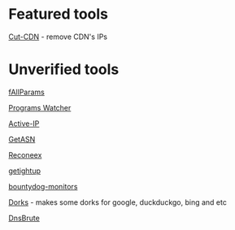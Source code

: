 # Featured tools
[Cut-CDN](https://github.com/ImAyrix/cut-cdn/) - remove CDN's IPs


# Unverified tools
[fAllParams](https://github.com/mha4065/fAllParams)

[Programs Watcher](https://github.com/Alikhalkhali/programs-watcher)

[Active-IP](https://github.com/Alikhalkhali/active-ip)

[GetASN](https://github.com/mrvcoder/GetASN)

[Reconeex](https://github.com/Geexirooz/reconeex)

[getightup](https://github.com/Geexirooz/getrightup)

[bountydog-monitors](https://github.com/Geexirooz/bountydog)

[Dorks](https://github.com/omidxrz/dorky) - makes some dorks for google, duckduckgo, bing and etc

[DnsBrute](https://github.com/mha4065/dnsbrute)

